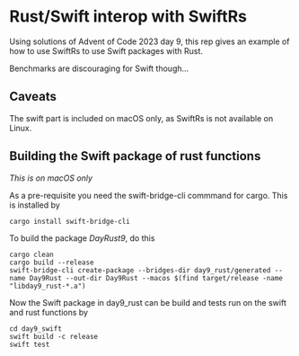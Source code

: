 # Rust/Swift interop with SwiftRs

Using solutions of Advent of Code 2023 day 9, this rep gives an example of
how to use SwiftRs to use Swift packages with Rust.

Benchmarks are discouraging for Swift though...

## Caveats

The swift part is included  on macOS only, as SwiftRs is not available on Linux.

## Building the Swift package of rust functions
*This is on macOS only*

As a pre-requisite you need the swift-bridge-cli commmand for cargo. This is installed by
```
cargo install swift-bridge-cli
```
To build the package *DayRust9*, do this

```
cargo clean
cargo build --release
swift-bridge-cli create-package --bridges-dir day9_rust/generated --name Day9Rust --out-dir Day9Rust --macos $(find target/release -name "libday9_rust-*.a")
```
Now the Swift package in day9_rust can be build and tests run on the swift and rust functions by
```
cd day9_swift
swift build -c release
swift test
```